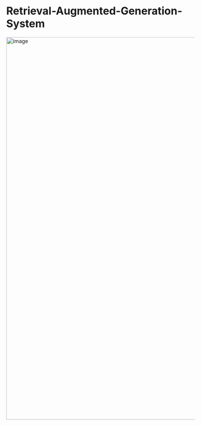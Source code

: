 # Retrieval-Augmented-Generation-System
<img width="1023" alt="image" src="https://github.com/user-attachments/assets/f363d010-1592-47c7-8b54-ded6d5683e66">
